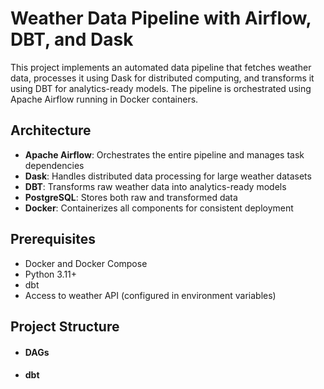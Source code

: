 # Weather Data Pipeline with Airflow, DBT, and Dask

This project implements an automated data pipeline that fetches weather data, processes it using Dask for distributed computing, and transforms it using DBT for analytics-ready models. The pipeline is orchestrated using Apache Airflow running in Docker containers.

## Architecture

- **Apache Airflow**: Orchestrates the entire pipeline and manages task dependencies
- **Dask**: Handles distributed data processing for large weather datasets
- **DBT**: Transforms raw weather data into analytics-ready models
- **PostgreSQL**: Stores both raw and transformed data
- **Docker**: Containerizes all components for consistent deployment

## Prerequisites

- Docker and Docker Compose
- Python 3.11+
- dbt
- Access to weather API (configured in environment variables)

## Project Structure
- #### DAGs

- #### dbt


    

